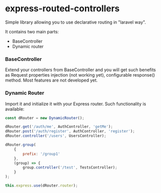 # express-routed-controllers

Simple library allowing you to use declarative routing in "laravel way".

It contains two main parts:
* BaseController
* Dynamic router

### BaseController
Extend your controllers from BaseController and you will get such benefits as Request properties injection (not working yet),
configurable response() method. Most features are not developed yet.

### Dynamic Router
Import it and initialize it with your Express router.
Such functionality is available:
```javascript
const dRouter = new DynamicRouter();

dRouter.get('/auth/me', AuthController, 'getMe');
dRouter.post('/auth/register', AuthController, 'register');
dRouter.controller('/users', UsersController);

dRouter.group(
    {
        prefix: '/group1'
    },
    (group) => {
        group.controller('/test', TestsController);
    }
);

this.express.use(dRouter.router);
```